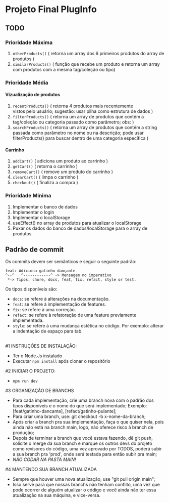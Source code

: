 # Projeto Final PlugInfo #
## TODO


### Prioridade Máxima
  1. `otherProducts()` ( retorna um array dos 6 primeiros produtos do array de produtos )
  1. `similarProducts()` ( função que recebe um produto e retorna um array com produtos com a mesma tag/coleção ou tipo)
### Prioridade Média

  #### Vizualização de produtos
  
  1. `recentProducts()` ( retorna 4 produtos mais recentemente vistos pelo usuário; sugestão: usar pilha como estrutura de dados )
  1. `filterProducts()` ( retorna um array de produtos que contém a tag/coleção ou categoria passado como parâmetro; obs: )
  1. `searchProducts()` ( retorna um array de produtos que contém a string passada como parâmetro no nome ou na descrição; pode usar filterProducts() para buscar dentro de uma categoria específica )
  #### Carrinho
  1. `addCart()` ( adiciona um produto ao carrinho )
  1. `getCart()` ( retorna o carrinho )
  1. `removeCart()` ( remove um produto do carrinho )
  1. `clearCart()` ( limpa o carrinho )
  1. `checkout()` ( finaliza a compra )


### Prioridade Minima
  1. Implementar o banco de dados
  1. Implementar o login
  1. Implementar o localStorage
  1. useEffect() no array de produtos para atualizar o localStorage
  1. Puxar os dados do banco de dados/localStorage para o array de produtos
  
  

## Padrão de commit

Os commits devem ser semânticos e seguir o seguinte padrão:

```
feat: Adiciona gatinho dançante
^--^   ^------------^ -> Mensagem no imperativo
 *-> Tipos: chore, docs, feat, fix, refact, style or test.
```

Os tipos disponíveis são:

- `docs`: se refere à alterações na documentação.
- `feat`: se refere à implementação de features.
- `fix`: se refere à uma correção.
- `refact`: se refere à refatoração de uma feature previamente implementada.
- `style`: se refere à uma mudança estética no código. Por exemplo: alterar a indentação de espaço para tab.
##


#1 INSTRUÇÕES DE INSTALAÇÃO:
- Ter o Node.Js instalado
- Executar `npm install` após clonar o repositório

#2 INICIAR O PROJETO:
- `npm run dev`

#3 ORGANIZAÇÃO DE BRANCHS
- Para cada implementação, crie uma branch nova com o padrão dos tipos disponíveis e o nome do que será implementado;
  Exemplo: [feat/gatinho-dancante], [refact/gatinho-pulante];
- Para criar uma branch, use: git checkout -b x-nome-da-branch;
- Após criar a branch pra sua implementação, faça o que quiser nela, pois ainda não está na branch main, logo, não
  oferece risco à branch de produção;
- Depois de terminar a branch que você estava fazendo, dê git push, solicite o merge da sua branch e marque os outros devs do projeto como revisores do código, uma vez aprovado por TODOS, poderá subir a sua branch pra 'prod', onde será testada para então subir pra main;
- *NÃO CODAR NA PASTA MAIN!*

#4 MANTENDO SUA BRANCH ATUALIZADA
- Sempre que houver uma nova atualização, use "git pull origin main";
- Isso serve para que nossas branchs não tenham conflito, uma vez que pode ocorrer de alguém atualizar o código e
  você ainda não ter essa atualização na sua máquina, e vice-versa.
